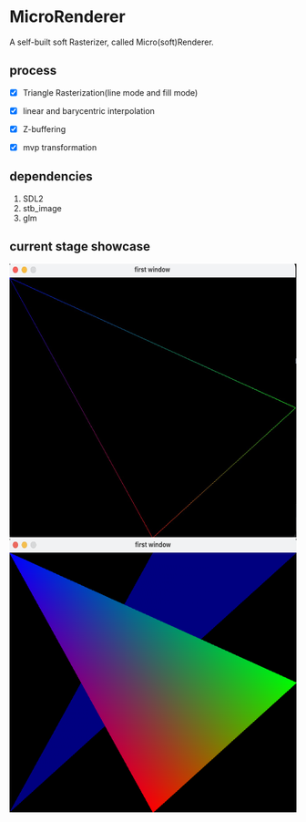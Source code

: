 # MicroRenderer

A self-built soft Rasterizer, called Micro(soft)Renderer.

## process
- [x] Triangle Rasterization(line mode and fill mode)
- [x] linear and barycentric interpolation
- [x] Z-buffering
- [x] mvp transformation


## dependencies
1. SDL2
2. stb_image
3. glm

## current stage showcase
<img alt="line rasterization" height="480" src="./images/triangle_line_rasterize.jpg" width="640"/>
<img alt="line rasterization" height="480" src="./images/triangle_fill_zbuffer.png" width="640"/>


